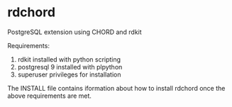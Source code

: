 rdchord
=======

PostgreSQL extension using CHORD and rdkit

Requirements:
1. rdkit installed with python scripting
2. postgresql 9 installed with plpython
3. superuser privileges for installation

The INSTALL file contains iformation about how to install rdchord
once the above requirements are met.
